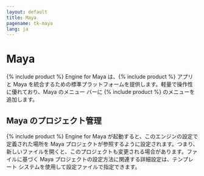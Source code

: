 ```yaml
---
layout: default
title: Maya
pagename: tk-maya
lang: ja
---
```


# Maya

{% include product %} Engine for Maya は、{% include product %} アプリと Maya を統合するための標準プラットフォームを提供します。軽量で操作性に優れており、Maya のメニュー バーに {% include product %} のメニューを追加します。

## Maya のプロジェクト管理

{% include product %} Engine for Maya が起動すると、このエンジンの設定で定義された場所を Maya プロジェクトが参照するように設定されます。つまり、新しいファイルを開くと、このプロジェクトも変更される場合があります。ファイルに基づく Maya プロジェクトの設定方法に関連する詳細設定は、テンプレート システムを使用して設定ファイルで指定できます。
